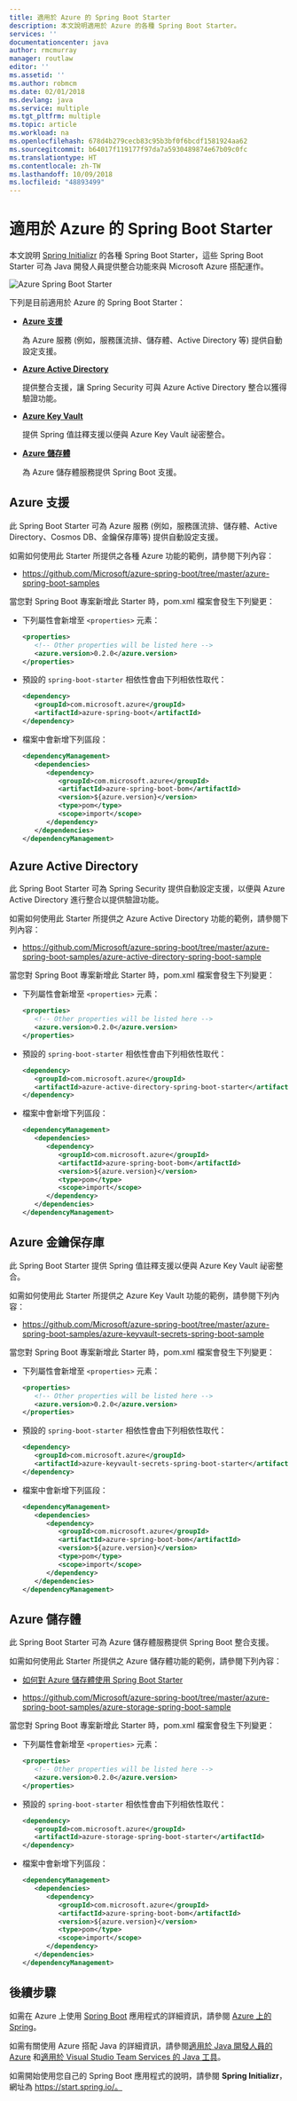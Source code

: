 ```yaml
---
title: 適用於 Azure 的 Spring Boot Starter
description: 本文說明適用於 Azure 的各種 Spring Boot Starter。
services: ''
documentationcenter: java
author: rmcmurray
manager: routlaw
editor: ''
ms.assetid: ''
ms.author: robmcm
ms.date: 02/01/2018
ms.devlang: java
ms.service: multiple
ms.tgt_pltfrm: multiple
ms.topic: article
ms.workload: na
ms.openlocfilehash: 678d4b279cecb83c95b3bf0f6bcdf1581924aa62
ms.sourcegitcommit: b64017f119177f97da7a5930489874e67b09c0fc
ms.translationtype: HT
ms.contentlocale: zh-TW
ms.lasthandoff: 10/09/2018
ms.locfileid: "48893499"
---
```

# <a name="spring-boot-starters-for-azure"></a>適用於 Azure 的 Spring Boot Starter

本文說明 [Spring Initializr] 的各種 Spring Boot Starter，這些 Spring Boot Starter 可為 Java 開發人員提供整合功能來與 Microsoft Azure 搭配運作。

![Azure Spring Boot Starter][spring-boot-starters]

下列是目前適用於 Azure 的 Spring Boot Starter：

* **[Azure 支援](#azure-support)**

   為 Azure 服務 (例如，服務匯流排、儲存體、Active Directory 等) 提供自動設定支援。

* **[Azure Active Directory](#azure-active-directory)**

   提供整合支援，讓 Spring Security 可與 Azure Active Directory 整合以獲得驗證功能。

* **[Azure Key Vault](#azure-key-vault)**

   提供 Spring 值註釋支援以便與 Azure Key Vault 祕密整合。

* **[Azure 儲存體](#azure-storage)**

   為 Azure 儲存體服務提供 Spring Boot 支援。

<a name="azure-support"></a>
## <a name="azure-support"></a>Azure 支援

此 Spring Boot Starter 可為 Azure 服務 (例如，服務匯流排、儲存體、Active Directory、Cosmos DB、金鑰保存庫等) 提供自動設定支援。

如需如何使用此 Starter 所提供之各種 Azure 功能的範例，請參閱下列內容：

* <https://github.com/Microsoft/azure-spring-boot/tree/master/azure-spring-boot-samples>

當您對 Spring Boot 專案新增此 Starter 時，pom.xml 檔案會發生下列變更：

* 下列屬性會新增至 `<properties>` 元素：

   ```xml
   <properties>
      <!-- Other properties will be listed here -->
      <azure.version>0.2.0</azure.version>
   </properties>
   ```

* 預設的 `spring-boot-starter` 相依性會由下列相依性取代：

   ```xml
   <dependency>
      <groupId>com.microsoft.azure</groupId>
      <artifactId>azure-spring-boot</artifactId>
   </dependency>
   ```

* 檔案中會新增下列區段：

   ```xml
   <dependencyManagement>
      <dependencies>
         <dependency>
            <groupId>com.microsoft.azure</groupId>
            <artifactId>azure-spring-boot-bom</artifactId>
            <version>${azure.version}</version>
            <type>pom</type>
            <scope>import</scope>
         </dependency>
      </dependencies>
   </dependencyManagement>
   ```

<a name="azure-active-directory"></a>
## <a name="azure-active-directory"></a>Azure Active Directory

此 Spring Boot Starter 可為 Spring Security 提供自動設定支援，以便與 Azure Active Directory 進行整合以提供驗證功能。

如需如何使用此 Starter 所提供之 Azure Active Directory 功能的範例，請參閱下列內容：

* <https://github.com/Microsoft/azure-spring-boot/tree/master/azure-spring-boot-samples/azure-active-directory-spring-boot-sample>

當您對 Spring Boot 專案新增此 Starter 時，pom.xml 檔案會發生下列變更：

* 下列屬性會新增至 `<properties>` 元素：

   ```xml
   <properties>
      <!-- Other properties will be listed here -->
      <azure.version>0.2.0</azure.version>
   </properties>
   ```

* 預設的 `spring-boot-starter` 相依性會由下列相依性取代：

   ```xml
   <dependency>
      <groupId>com.microsoft.azure</groupId>
      <artifactId>azure-active-directory-spring-boot-starter</artifactId>
   </dependency>
   ```

* 檔案中會新增下列區段：

   ```xml
   <dependencyManagement>
      <dependencies>
         <dependency>
            <groupId>com.microsoft.azure</groupId>
            <artifactId>azure-spring-boot-bom</artifactId>
            <version>${azure.version}</version>
            <type>pom</type>
            <scope>import</scope>
         </dependency>
      </dependencies>
   </dependencyManagement>
   ```

<a name="azure-key-vault"></a>
## <a name="azure-key-vault"></a>Azure 金鑰保存庫

此 Spring Boot Starter 提供 Spring 值註釋支援以便與 Azure Key Vault 祕密整合。

如需如何使用此 Starter 所提供之 Azure Key Vault 功能的範例，請參閱下列內容：

* <https://github.com/Microsoft/azure-spring-boot/tree/master/azure-spring-boot-samples/azure-keyvault-secrets-spring-boot-sample>

當您對 Spring Boot 專案新增此 Starter 時，pom.xml 檔案會發生下列變更：

* 下列屬性會新增至 `<properties>` 元素：

   ```xml
   <properties>
      <!-- Other properties will be listed here -->
      <azure.version>0.2.0</azure.version>
   </properties>
   ```

* 預設的 `spring-boot-starter` 相依性會由下列相依性取代：

   ```xml
   <dependency>
      <groupId>com.microsoft.azure</groupId>
      <artifactId>azure-keyvault-secrets-spring-boot-starter</artifactId>
   </dependency>
   ```

* 檔案中會新增下列區段：

   ```xml
   <dependencyManagement>
      <dependencies>
         <dependency>
            <groupId>com.microsoft.azure</groupId>
            <artifactId>azure-spring-boot-bom</artifactId>
            <version>${azure.version}</version>
            <type>pom</type>
            <scope>import</scope>
         </dependency>
      </dependencies>
   </dependencyManagement>
   ```

<a name="azure-storage"></a>
## <a name="azure-storage"></a>Azure 儲存體

此 Spring Boot Starter 可為 Azure 儲存體服務提供 Spring Boot 整合支援。

如需如何使用此 Starter 所提供之 Azure 儲存體功能的範例，請參閱下列內容：

* [如何對 Azure 儲存體使用 Spring Boot Starter](configure-spring-boot-starter-java-app-with-azure-storage.md)

* <https://github.com/Microsoft/azure-spring-boot/tree/master/azure-spring-boot-samples/azure-storage-spring-boot-sample>

當您對 Spring Boot 專案新增此 Starter 時，pom.xml 檔案會發生下列變更：

* 下列屬性會新增至 `<properties>` 元素：

   ```xml
   <properties>
      <!-- Other properties will be listed here -->
      <azure.version>0.2.0</azure.version>
   </properties>
   ```

* 預設的 `spring-boot-starter` 相依性會由下列相依性取代：

   ```xml
   <dependency>
      <groupId>com.microsoft.azure</groupId>
      <artifactId>azure-storage-spring-boot-starter</artifactId>
   </dependency>
   ```

* 檔案中會新增下列區段：

   ```xml
   <dependencyManagement>
      <dependencies>
         <dependency>
            <groupId>com.microsoft.azure</groupId>
            <artifactId>azure-spring-boot-bom</artifactId>
            <version>${azure.version}</version>
            <type>pom</type>
            <scope>import</scope>
         </dependency>
      </dependencies>
   </dependencyManagement>
   ```

## <a name="next-steps"></a>後續步驟

如需在 Azure 上使用 [Spring Boot] 應用程式的詳細資訊，請參閱 [Azure 上的 Spring]。

如需有關使用 Azure 搭配 Java 的詳細資訊，請參閱[適用於 Java 開發人員的 Azure] 和[適用於 Visual Studio Team Services 的 Java 工具]。

如需開始使用您自己的 Spring Boot 應用程式的說明，請參閱 **Spring Initializr**，網址為 https://start.spring.io/。

<!-- URL List -->

[適用於 Java 開發人員的 Azure]: https://docs.microsoft.com/java/azure/
[適用於 Visual Studio Team Services 的 Java 工具]: https://java.visualstudio.com/
[Spring Boot]: http://projects.spring.io/spring-boot/
[Azure 上的 Spring]: https://docs.microsoft.com/java/azure/spring-framework/
[Spring Framework]: https://spring.io/
[Spring Initializr]: https://start.spring.io/

<!-- IMG List -->

[spring-boot-starters]: media/spring-boot-starters-for-azure/spring-boot-starters-cropped.png
